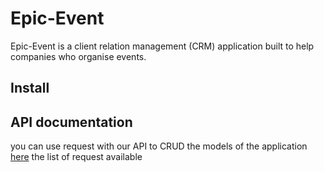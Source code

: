 # Epic-Event
Epic-Event is a client relation management (CRM) application built to help companies who organise events.

## Install


## API documentation

you can use request with our API to CRUD the models of the application [here](https://documenter.getpostman.com/view/17653278/UzBjsTma) the list of request available
